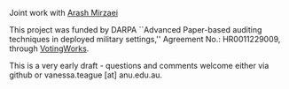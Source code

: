 Joint work with [Arash Mirzaei](https://github.com/arash-mirzaei)

This project was funded by DARPA
``Advanced Paper-based auditing techniques in deployed military settings,''
Agreement No.: HR0011229009, through [VotingWorks](https://www.voting.works/about).

This is a very early draft - questions and comments welcome either via github or vanessa.teague [at] anu.edu.au.
